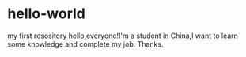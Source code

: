 # hello-world
my first resository
hello,everyone!I'm a student in China,I want to learn some knowledge and complete my job.
Thanks.
